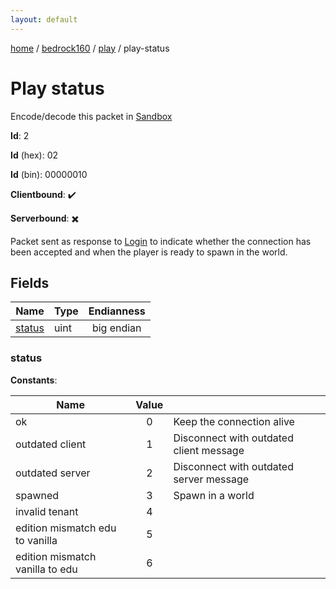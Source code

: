 ```yaml
---
layout: default
---
```


[home](/)  /  [bedrock160](/protocol/bedrock160)  /  [play](/protocol/bedrock160/play)  /  play-status

# Play status

Encode/decode this packet in [Sandbox](../../../sandbox/bedrock160#play.play_status)

**Id**: 2

**Id** (hex): 02

**Id** (bin): 00000010

**Clientbound**: ✔️

**Serverbound**: ✖️

Packet sent as response to [Login](#play_login) to indicate whether the connection has been accepted and when the player is ready to spawn in the world.

## Fields

Name | Type | Endianness
---|---|:---:
[status](#status) | uint | big endian

### status

**Constants**:

Name | Value |  |
---|:---:|---
ok | 0 | Keep the connection alive
outdated client | 1 | Disconnect with outdated client message
outdated server | 2 | Disconnect with outdated server message
spawned | 3 | Spawn in a world
invalid tenant | 4 | 
edition mismatch edu to vanilla | 5 | 
edition mismatch vanilla to edu | 6 |
